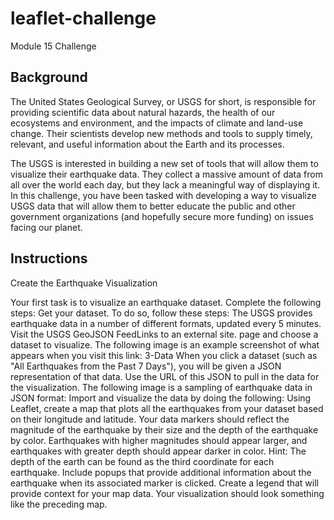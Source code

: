 # leaflet-challenge
Module 15 Challenge
## Background
The United States Geological Survey, or USGS for short, is responsible for providing scientific data about natural hazards, the health of our ecosystems and environment, and the impacts of climate and land-use change. Their scientists develop new methods and tools to supply timely, relevant, and useful information about the Earth and its processes.

The USGS is interested in building a new set of tools that will allow them to visualize their earthquake data. They collect a massive amount of data from all over the world each day, but they lack a meaningful way of displaying it. In this challenge, you have been tasked with developing a way to visualize USGS data that will allow them to better educate the public and other government organizations (and hopefully secure more funding) on issues facing our planet.

## Instructions
Create the Earthquake Visualization

Your first task is to visualize an earthquake dataset. Complete the following steps:
Get your dataset. To do so, follow these steps:
The USGS provides earthquake data in a number of different formats, updated every 5 minutes. Visit the USGS GeoJSON FeedLinks to an external site. page and choose a dataset to visualize. The following image is an example screenshot of what appears when you visit this link:
3-Data
When you click a dataset (such as "All Earthquakes from the Past 7 Days"), you will be given a JSON representation of that data. Use the URL of this JSON to pull in the data for the visualization. The following image is a sampling of earthquake data in JSON format:
Import and visualize the data by doing the following:
Using Leaflet, create a map that plots all the earthquakes from your dataset based on their longitude and latitude.
Your data markers should reflect the magnitude of the earthquake by their size and the depth of the earthquake by color. Earthquakes with higher magnitudes should appear larger, and earthquakes with greater depth should appear darker in color.
Hint: The depth of the earth can be found as the third coordinate for each earthquake.
Include popups that provide additional information about the earthquake when its associated marker is clicked.
Create a legend that will provide context for your map data.
Your visualization should look something like the preceding map.

